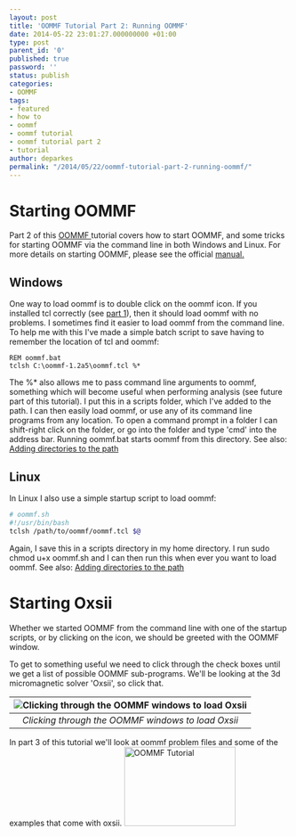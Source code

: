 ```yaml
---
layout: post
title: 'OOMMF Tutorial Part 2: Running OOMMF'
date: 2014-05-22 23:01:27.000000000 +01:00
type: post
parent_id: '0'
published: true
password: ''
status: publish
categories:
- OOMMF
tags:
- featured
- how to
- oommf
- oommf tutorial
- oommf tutorial part 2
- tutorial
author: deparkes
permalink: "/2014/05/22/oommf-tutorial-part-2-running-oommf/"
---
```

<h1>Starting OOMMF</h1>
Part 2 of this <a href="https://math.nist.gov/oommf/">OOMMF </a>tutorial covers how to start OOMMF, and some tricks for starting OOMMF via the command line in both Windows and Linux.
For more details on starting OOMMF, please see the official <a href="https://math.nist.gov/oommf/doc/userguide12a5/userguide/">manual.</a>
<h2>Windows</h2>
One way to load oommf is to double click on the oommf icon. If you installed tcl correctly (see <a title="OOMMF Tutorial Part 1: Download OOMMF and Tcl/tk" href="{{site.baseurl}}/2014/05/18/oommf-tutorial-part-1-download-oommf-and-tcltk/">part 1</a>), then it should load oommf with no problems.
I sometimes find it easier to load oommf from the command line. To help me with this I've made a simple batch script to save having to remember the location of tcl and oommf:

```
REM oommf.bat
tclsh C:\oommf-1.2a5\oommf.tcl %*
```
The %* also allows me to pass command line arguments to oommf, something which will become useful when performing analysis (see future part of this tutorial).
I put this in a scripts folder, which I've added to the path. I can then easily load oommf, or use any of its command line programs from any location. To open a command prompt in a folder I can shift-right click on the folder, or go into the folder and type 'cmd' into the address bar. Running oommf.bat starts oommf from this directory.
See also: <a title="Adding directories to the PATH" href="{{site.baseurl}}/2014/05/19/adding-directories-to-the-path/">Adding directories to the path</a>
<h2>Linux</h2>
In Linux I also use a simple startup script to load oommf:

```bash
# oommf.sh
#!/usr/bin/bash
tclsh /path/to/oommf/oommf.tcl $@
```

Again, I save this in a scripts directory in my home directory. I run sudo chmod u+x oommf.sh and I can then run this when ever you want to load oommf.
See also: <a title="Adding directories to the PATH" href="{{site.baseurl}}/2014/05/19/adding-directories-to-the-path/">Adding directories to the path</a>
<h1>Starting Oxsii</h1>
Whether we started OOMMF from the command line with one of the startup scripts, or by clicking on the icon, we should be greeted with the OOMMF window.

To get to something useful we need to click through the check boxes until we get a list of possible OOMMF sub-programs. We'll be looking at the 3d micromagnetic solver 'Oxsii', so click that.

| ![Clicking through the OOMMF windows to load Oxsii]({{site.baseurl}}/assets/2014/05/Slide3.png) |
|:--:|
| *Clicking through the OOMMF windows to load Oxsii* |


In part 3 of this tutorial we'll look at oommf problem files and some of the examples that come with oxsii.
<a href="{{site.baseurl}}/oommf/oommf-tutorial/">
<img class=" aligncenter" src="{{site.baseurl}}/assets/2014/05/OOMMF_tutorial.png" alt="OOMMF Tutorial" width="200" height="142" border="0">
</a>
